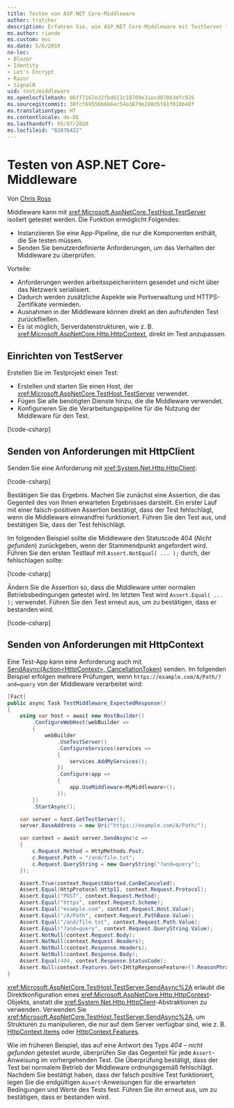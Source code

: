```yaml
---
title: Testen von ASP.NET Core-Middleware
author: tratcher
description: Erfahren Sie, wie ASP.NET Core-Middleware mit TestServer testen.
ms.author: riande
ms.custom: mvc
ms.date: 5/6/2019
no-loc:
- Blazor
- Identity
- Let's Encrypt
- Razor
- SignalR
uid: test/middleware
ms.openlocfilehash: 06ff7167e32fbd613c18709e31ecd078b3dfc926
ms.sourcegitcommit: 30fcf69556b6b6ec54a3879e280d5f61f018b48f
ms.translationtype: HT
ms.contentlocale: de-DE
ms.lasthandoff: 05/07/2020
ms.locfileid: "82876422"
---
```

# <a name="test-aspnet-core-middleware"></a>Testen von ASP.NET Core-Middleware

Von [Chris Ross](https://github.com/Tratcher)

Middleware kann mit <xref:Microsoft.AspNetCore.TestHost.TestServer> isoliert getestet werden. Die Funktion ermöglicht Folgendes:

* Instanziieren Sie eine App-Pipeline, die nur die Komponenten enthält, die Sie testen müssen.
* Senden Sie benutzerdefinierte Anforderungen, um das Verhalten der Middleware zu überprüfen.

Vorteile:

* Anforderungen werden arbeitsspeicherintern gesendet und nicht über das Netzwerk serialisiert.
* Dadurch werden zusätzliche Aspekte wie Portverwaltung und HTTPS-Zertifikate vermieden.
* Ausnahmen in der Middleware können direkt an den aufrufenden Test zurückfließen.
* Es ist möglich, Serverdatenstrukturen, wie z. B. <xref:Microsoft.AspNetCore.Http.HttpContext>, direkt im Test anzupassen.

## <a name="set-up-the-testserver"></a>Einrichten von TestServer

Erstellen Sie im Testprojekt einen Test:

* Erstellen und starten Sie einen Host, der <xref:Microsoft.AspNetCore.TestHost.TestServer> verwendet.
* Fügen Sie alle benötigten Dienste hinzu, die die Middleware verwendet.
* Konfigurieren Sie die Verarbeitungspipeline für die Nutzung der Middleware für den Test.

[!code-csharp[](middleware/samples_snapshot/3.x/setup.cs?highlight=4-18)]

## <a name="send-requests-with-httpclient"></a>Senden von Anforderungen mit HttpClient
Senden Sie eine Anforderung mit <xref:System.Net.Http.HttpClient>:

[!code-csharp[](middleware/samples_snapshot/3.x/request.cs?highlight=20)]

Bestätigen Sie das Ergebnis. Machen Sie zunächst eine Assertion, die das Gegenteil des von Ihnen erwarteten Ergebnisses darstellt. Ein erster Lauf mit einer falsch-positiven Assertion bestätigt, dass der Test fehlschlägt, wenn die Middleware einwandfrei funktioniert. Führen Sie den Test aus, und bestätigen Sie, dass der Test fehlschlägt.

Im folgenden Beispiel sollte die Middleware den Statuscode 404 (*Nicht gefunden*) zurückgeben, wenn der Stammendpunkt angefordert wird. Führen Sie den ersten Testlauf mit `Assert.NotEqual( ... );` durch, der fehlschlagen sollte:

[!code-csharp[](middleware/samples_snapshot/3.x/false-failure-check.cs?highlight=22)]

Ändern Sie die Assertion so, dass die Middleware unter normalen Betriebsbedingungen getestet wird. Im letzten Test wird `Assert.Equal( ... );` verwendet. Führen Sie den Test erneut aus, um zu bestätigen, dass er bestanden wird.

[!code-csharp[](middleware/samples_snapshot/3.x/final-test.cs?highlight=22)]

## <a name="send-requests-with-httpcontext"></a>Senden von Anforderungen mit HttpContext

Eine Test-App kann eine Anforderung auch mit [SendAsync(Action\<HttpContext>, CancellationToken)](xref:Microsoft.AspNetCore.TestHost.TestServer.SendAsync%2A) senden. Im folgenden Beispiel erfolgen mehrere Prüfungen, wenn `https://example.com/A/Path/?and=query` von der Middleware verarbeitet wird:

```csharp
[Fact]
public async Task TestMiddleware_ExpectedResponse()
{
    using var host = await new HostBuilder()
        .ConfigureWebHost(webBuilder =>
        {
            webBuilder
                .UseTestServer()
                .ConfigureServices(services =>
                {
                    services.AddMyServices();
                })
                .Configure(app =>
                {
                    app.UseMiddleware<MyMiddleware>();
                });
        })
        .StartAsync();

    var server = host.GetTestServer();
    server.BaseAddress = new Uri("https://example.com/A/Path/");

    var context = await server.SendAsync(c =>
    {
        c.Request.Method = HttpMethods.Post;
        c.Request.Path = "/and/file.txt";
        c.Request.QueryString = new QueryString("?and=query");
    });

    Assert.True(context.RequestAborted.CanBeCanceled);
    Assert.Equal(HttpProtocol.Http11, context.Request.Protocol);
    Assert.Equal("POST", context.Request.Method);
    Assert.Equal("https", context.Request.Scheme);
    Assert.Equal("example.com", context.Request.Host.Value);
    Assert.Equal("/A/Path", context.Request.PathBase.Value);
    Assert.Equal("/and/file.txt", context.Request.Path.Value);
    Assert.Equal("?and=query", context.Request.QueryString.Value);
    Assert.NotNull(context.Request.Body);
    Assert.NotNull(context.Request.Headers);
    Assert.NotNull(context.Response.Headers);
    Assert.NotNull(context.Response.Body);
    Assert.Equal(404, context.Response.StatusCode);
    Assert.Null(context.Features.Get<IHttpResponseFeature>().ReasonPhrase);
}
```

<xref:Microsoft.AspNetCore.TestHost.TestServer.SendAsync%2A> erlaubt die Direktkonfiguration eines <xref:Microsoft.AspNetCore.Http.HttpContext>-Objekts, anstatt die <xref:System.Net.Http.HttpClient>-Abstraktionen zu verwenden. Verwenden Sie <xref:Microsoft.AspNetCore.TestHost.TestServer.SendAsync%2A>, um Strukturen zu manipulieren, die nur auf dem Server verfügbar sind, wie z. B. [HttpContext.Items](xref:Microsoft.AspNetCore.Http.HttpContext.Items) oder [HttpContext.Features](xref:Microsoft.AspNetCore.Http.HttpContext.Features).

Wie im früheren Beispiel, das auf eine Antwort des Typs *404 – nicht gefunden* getestet wurde, überprüfen Sie das Gegenteil für jede `Assert`-Anweisung im vorhergehenden Test. Die Überprüfung bestätigt, dass der Test bei normalem Betrieb der Middleware ordnungsgemäß fehlschlägt. Nachdem Sie bestätigt haben, dass der falsch positive Test funktioniert, legen Sie die endgültigen `Assert`-Anweisungen für die erwarteten Bedingungen und Werte des Tests fest. Führen Sie ihn erneut aus, um zu bestätigen, dass er bestanden wird.
